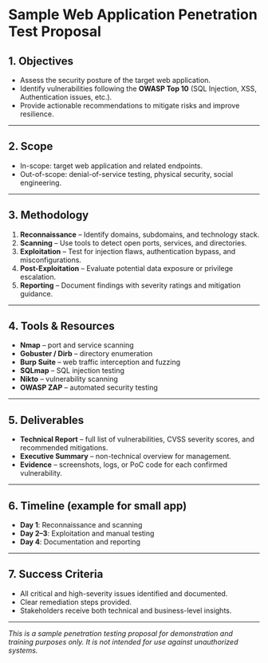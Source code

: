 # Sample Web Application Penetration Test Proposal

## 1. Objectives
- Assess the security posture of the target web application.  
- Identify vulnerabilities following the **OWASP Top 10** (SQL Injection, XSS, Authentication issues, etc.).  
- Provide actionable recommendations to mitigate risks and improve resilience.  

---

## 2. Scope
- In-scope: target web application and related endpoints.  
- Out-of-scope: denial-of-service testing, physical security, social engineering.  

---

## 3. Methodology
1. **Reconnaissance** – Identify domains, subdomains, and technology stack.  
2. **Scanning** – Use tools to detect open ports, services, and directories.  
3. **Exploitation** – Test for injection flaws, authentication bypass, and misconfigurations.  
4. **Post-Exploitation** – Evaluate potential data exposure or privilege escalation.  
5. **Reporting** – Document findings with severity ratings and mitigation guidance.  

---

## 4. Tools & Resources
- **Nmap** – port and service scanning  
- **Gobuster / Dirb** – directory enumeration  
- **Burp Suite** – web traffic interception and fuzzing  
- **SQLmap** – SQL injection testing  
- **Nikto** – vulnerability scanning  
- **OWASP ZAP** – automated security testing  

---

## 5. Deliverables
- **Technical Report** – full list of vulnerabilities, CVSS severity scores, and recommended mitigations.  
- **Executive Summary** – non-technical overview for management.  
- **Evidence** – screenshots, logs, or PoC code for each confirmed vulnerability.  

---

## 6. Timeline (example for small app)
- **Day 1**: Reconnaissance and scanning  
- **Day 2–3**: Exploitation and manual testing  
- **Day 4**: Documentation and reporting  

---

## 7. Success Criteria
- All critical and high-severity issues identified and documented.  
- Clear remediation steps provided.  
- Stakeholders receive both technical and business-level insights.  

---

*This is a sample penetration testing proposal for demonstration and training purposes only. It is not intended for use against unauthorized systems.*
